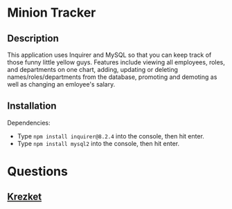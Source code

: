 # Minion Tracker 
## Description
This application uses Inquirer and MySQL so that you can keep track of those funny little yellow guys. Features include viewing all employees, roles, and departments on one chart, adding, updating or deleting names/roles/departments from the database, promoting and demoting as well as changing an emloyee's salary.  

## Installation
Dependencies: 
* Type `npm install inquirer@8.2.4` into the console, then hit enter.
* Type `npm install mysql2` into the console, then hit enter.
     
# Questions
## [Krezket](https://github.com/krezket) 
